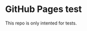 # GitHub Pages test

This repo is only intented for tests.

<script type="text/javascript">
  var subscribersSiteId = '34f95fc7-4151-475d-bf42-09e7bd1320f0';
  var subscribersServiceWorkerPath = '/subscribers-example-site/firebase-messaging-sw.js'
</script>
<script type="text/javascript" src="https://cdn.subscribers.com/assets/subscribers.js"></script>
